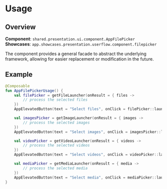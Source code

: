 # Usage

## Overview

**Component**: `shared.presentation.ui.component.AppFilePicker`  
**Showcases**: `app.showcases.presentation.userflow.component.filepicker`

The component provides a general facade to abstract the underlying framework, allowing for easier replacement or modification in the future.

## Example

```kotlin
@Composable
fun AppFilePickerUsage() {
    val filePicker = getFileLauncher(onResult = { files ->
        // process the selected files
    })
    AppElevatedButton(text = "Select files", onClick = filePicker::launch)

    val imagesPicker = getImageLauncher(onResult = { images ->
        // process the selected images
    })
    AppElevatedButton(text = "Select images", onClick = imagesPicker::launch)

    val videoPicker = getVideoLauncher(onResult = { videos ->
        // process the selected videos
    })
    AppElevatedButton(text = "Select videos", onClick = videoPicker::launch)

    val mediaPicker = getMediaLauncher(onResult = { media ->
        // process the selected media
    })
    AppElevatedButton(text = "Select media", onClick = mediaPicker::launch)
}
```
